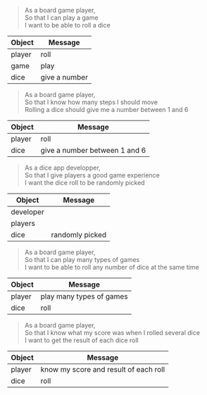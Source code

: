> As a board game player,  
> So that I can play a game  
> I want to be able to roll a dice

| Object    | Message       |
|-----------|---------------|
| player    | roll          |
| game      | play          |
| dice      | give a number |

> As a board game player,  
> So that I know how many steps I should move  
> Rolling a dice should give me a number between 1 and 6

| Object | Message                       |
|--------|-------------------------------|
| player | roll                          |
| dice   | give a number between 1 and 6 |

> As a dice app developper,  
> So that I give players a good game experience  
> I want the dice roll to be randomly picked

| Object    | Message         |
|-----------|-----------------|
| developer |                 |
| players   |                 |
| dice      | randomly picked |

> As a board game player,  
> So that I can play many types of games  
> I want to be able to roll any number of dice at the same time

| Object | Message                  |
|--------|--------------------------|
| player | play many types of games |
| dice   | roll                     |

> As a board game player,  
> So that I know what my score was when I rolled several dice  
> I want to get the result of each dice roll

| Object | Message                               |
|--------|---------------------------------------|
| player | know my score and result of each roll |
| dice   | roll                                  |
